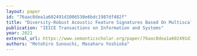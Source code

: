 ```yaml
---
layout: paper
id: "76aac8dea1a602491d1006530e6bdc1987df482f"
title: "Diversity-Robust Acoustic Feature Signatures Based On Multiscale Fractal Dimension For Similarity Search Of Environmental Sounds"
publication: "IEICE Transactions on Information and Systems"
year: 2021
external_url: https://www.semanticscholar.org/paper/76aac8dea1a602491d1006530e6bdc1987df482f
authors: "Motohiro Sunouchi, Masaharu Yoshioka"
---
```

